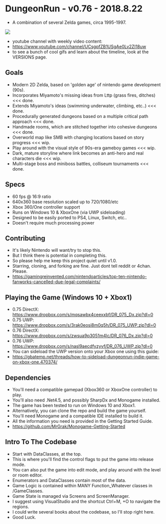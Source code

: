 # DungeonRun - v0.76 - 2018.8.22
+ A combination of several Zelda games, circa 1995-1997.  
  
![](https://github.com/MrGrak/DungeonRun/blob/master/Gifs/076presentation.gif)   
  
+ youtube channel with weekly video content:  
+ https://www.youtube.com/channel/UCsgpfZB1USgAe0Lv2ZI18uw  
+ to see a bunch of cool gifs and learn about the timeline, look at the VERSIONS page.


## Goals
+ Modern 2D Zelda, based on 'golden age' of nintendo game development (90s).
+ Incorporates Miyamoto's missing ideas from Lttp (grass fires, ditches) <<< done.
+ Extends Miyamoto's ideas (swimming underwater, climbing, etc..) <<< done.
+ Procedurally generated dungeons based on a multiple critical path approach <<< done.
+ Handmade rooms, which are stitched together into cohesive dungeons <<< done.
+ Overworld map like SMB with changing locations based on story progress <<< wip.
+ Play around with the visual style of 90s-era gameboy games <<< wip.
+ Dark, mature storyline where link becomes an anti-hero and real characters die <<< wip.
+ Multi-stage boss and miniboss battles, colliseum tournaments <<< done.


## Specs
+ 60 fps @ 16:9 ratio  
+ 640x360 base resolution scaled up to 720/1080/etc 
+ Xbox 360/One controller support
+ Runs on Windows 10 & XboxOne (via UWP sideloading)
+ Designed to be easily ported to PS4, Linux, Switch, etc..
+ Doesn't require much processing power  


## Contributing
+ It's likely Nintendo will want/try to stop this. 
+ But I think there is potential in completing this.
+ So please help me keep this project quiet until v1.0.  
+ Starring, cloning, and forking are fine. Just dont tell reddit or 4chan. Please. 
+ https://gamingreinvented.com/nintendoarticles/top-ten-nintendo-fanworks-cancelled-due-legal-complaints/  


## Playing the Game (Windows 10 + Xbox1)
+ 0.75 DirectX: https://www.dropbox.com/s/mqsawbx4ceexxbf/DR_075_Dx.zip?dl=0  
+ 0.75 UWP: https://www.dropbox.com/s/3rak0eosi8m0q5h/DR_075_UWP.zip?dl=0  
+ 0.76 DirectX: https://www.dropbox.com/s/zwsua9p3051m4lc/DR_076_Dx.zip?dl=0  
+ 0.76 UWP: https://www.dropbox.com/s/nasl9aecdfyzyvf/DR_076_UWP.zip?dl=0  
+ You can sideload the UWP version onto your Xbox one using this guide:  
+ https://gbatemp.net/threads/how-to-sideload-dungeonrun-indie-game-on-xbox-one.470374/  


## Dependencies
+ You'll need a compatible gamepad (Xbox360 or XboxOne controller) to play.
+ You'll also need .Net4.5, and possibly SharpDx and Monogame installed.
+ The game has been tested to run on Windows 10 and Xbox1.
+ Alternatively, you can clone the repo and build the game yourself.
+ You'll need Monogame and a compatible IDE installed to build it.
+ All the information you need is provided in the Getting Started Guide.
+ https://github.com/MrGrak/Monogame-Getting-Started

## Intro To The Codebase  
+ Start with DataClasses, at the top.  
+ This is where you'll find the control flags to put the game into release mode.  
+ You can also put the game into edit mode, and play around with the level or room editor.  
+ Enumerators and DataClasses contain most of the data.
+ Game Logic is contained within MANY Function_Whatever classes in /GameClasses.
+ Game State is managed via Screens and ScreenManager.  
+ I suggest using VisualStudio and the shortcut Ctrl+M, +O to navigate the regions.  
+ I could write several books about the codebase, so I'll stop right here.  
+ Good Luck.  









